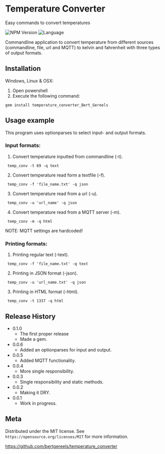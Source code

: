 
# Temperature Converter

Easy commands to convert temperatures

![NPM Version][npm-image]
![Language][language]

Commandline application to convert temperature from different sources (commandline, file, url and MQTT) to kelvin and fahrenheit with three types of output formats.

## Installation

Windows, Linux & OSX:

1. Open powershell
2. Execute the following command:
```
gem install temperature_converter_Bert_Gereels
```

## Usage example
This program uses optionparses to select input- and output formats.
### Input formats:
1. Convert temperature inputted from commandline (-t).
```
 temp_conv -t 69 -q text
```
2. Convert temperature read form a textfile (-f).
```
 temp_conv -f 'file_name.txt' -q json
```
3. Convert temperature read from a url (-u).
```
 temp_conv -u 'url_name' -q json
```
4. Convert temperature read from a MQTT server (-m).
```
 temp_conv -m -q html
```
NOTE: MQTT settings are hardcoded!

### Printing formats:
1. Printing regular text (-text).
```
 temp_conv -f 'file_name.txt' -q text
```
2. Printing in JSON format (-json).
```
 temp_conv -u 'url_name.txt' -q json
```
3. Printing in HTML format (-html).
```
 temp_conv -t 1337 -q html
```
## Release History


* 0.1.0
   * The first proper release
   * Made a gem.
* 0.0.6
    * Added an optionparses for input and output.
* 0.0.5
    * Added MQTT functionality.
* 0.0.4
    * More single responsibility.
* 0.0.3
    * Single responsibility and static methods.
* 0.0.2
    * Making it DRY.
* 0.0.1
   * Work in progress.

## Meta

Distributed under the MIT license. See ``https://opensource.org/licenses/MIT`` for more information.

https://github.com/bertgereels/temperature_converter

[language]:https://img.shields.io/badge/Ruby-2.2.X-blue.svg
[npm-image]: https://img.shields.io/badge/Version-1-blue.svg
